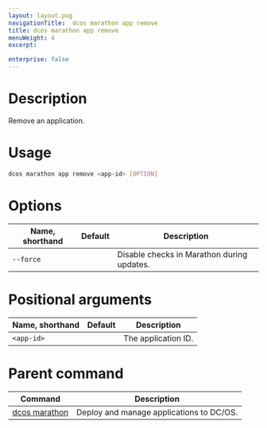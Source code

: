 ```yaml
---
layout: layout.pug
navigationTitle:  dcos marathon app remove
title: dcos marathon app remove
menuWeight: 4
excerpt:

enterprise: false
---
```


<!-- This source repo for this topic is https://github.com/dcos/dcos-docs -->


# Description
Remove an application.

# Usage

```bash
dcos marathon app remove <app-id> [OPTION]
```

# Options

| Name, shorthand | Default | Description |
|---------|-------------|-------------|
| `--force`   |             | Disable checks in Marathon during updates. |

# Positional arguments

| Name, shorthand | Default | Description |
|---------|-------------|-------------|
| `<app-id>`   |             |  The application ID. |

# Parent command

| Command | Description |
|---------|-------------|
| [dcos marathon](/1.9/cli/command-reference/dcos-marathon/) | Deploy and manage applications to DC/OS. |

<!-- # Examples -->
